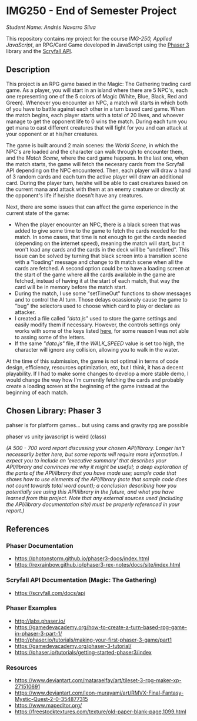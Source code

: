 # IMG250 - End of Semester Project

*Student Name: Andrés Navarro Silva*

This repository contains my project for the course *IMG-250, Applied JavaScript*, an RPG/Card Game developed in JavaScript using the [Phaser 3](https://phaser.io/) library and the [Scryfall API](https://scryfall.com/docs/api).

## Description

This project is an RPG game based in the Magic: The Gathering trading card game. As a player, you will start in an island where there are 5 NPC's, each one representing one of the 5 colors of Magic (White, Blue, Black, Red and Green). Whenever you encounter an NPC, a match will starts in which both of you have to battle against each other in a turn based card game. When the match begins, each player starts with a total of 20 lives, and whoever manage to get the opponent life to 0 wins the match. During each turn you get mana to cast different creatures that will fight for you and can attack at your opponent or at his/her creatures.

The game is built around 2 main scenes: the *World Scene*, in which the NPC's are loaded and the character can walk through to encounter them, and the *Match Scene*, where the card game happens. In the last one, when the match starts, the game will fetch the necesary cards from the Scryfall API depending on the NPC encountered. Then, each player will draw a hand of 3 random cards and each turn the active player will draw an additional card. During the player turn, he/she will be able to cast creatures based on the current mana and attack with them at an enemy creature or directly at the opponent's life if he/she doesn't have any creatures.

Next, there are some issues that can affect the game experience in the current state of the game:
- When the player encounter an NPC, there is a black screen that was added to give some time to the game to fetch the cards needed for the match. In some cases, that time is not enough to get the cards needed (depending on the internet speed), meaning the match will start, but it won't load any cards and the cards in the deck will be "undefined". This issue can be solved by turning that black screen into a transition scene with a "loading" message and change to th match scene when all the cards are fetched. A second option could be to have a loading screen at the start of the game where all the cards available in the game are fetched, instead of having it at the start of each match, that way the card will be in memory before the match start.
- During the match, I use some "setTimeOut" functions to show messages and to control the AI turn. Those delays ocassionaly cause the game to "bug" the selectors used to choose which card to play or declare as attacker.
- I created a file called *"data.js"* used to store the game settings and easily modify them if necessary. However, the controls settings only works with some of the keys listed [here](https://rexrainbow.github.io/phaser3-rex-notes/docs/site/keyboardevents/#key-map), for some reason I was not able to assing some of the letters.
- If the same *"data.js"* file, if the *WALK_SPEED* value is set too high, the character will ignore any collision, allowing you to walk in the water.

At the time of this submission, the game is not optimal in terms of code design, efficiency, resources optimization, etc, but I think, it has a decent playability. If I had to make some changes to develop a more stable demo, I would change the way how I'm currently fetching the cards and probably create a loading screen at the beginning of the game instead at the beginning of each match.


## Chosen Library: Phaser 3

pahser is for platform games... but using cams and gravity rpg are possible

phaser vs unity
javascript is weird (class)

*(A 500 - 700 word report discussing your chosen API/library. Longer isn't necessarily better here, but some reports will require more information. I expect you to include an 'executive summary' that describes your API/library and convinces me why it might be useful; a deep exploration of the parts of the API/library that you have made use; sample code that shows how to use elements of the API/library (note that sample code does not count towards total word count); a conclusion describing how you potentially see using this API/library in the future, and what you have learned from this project. Note that any external sources used (including the API/library documentation site) must be properly referenced in your report.)*

## References

### Phaser Documentation
- https://photonstorm.github.io/phaser3-docs/index.html
- https://rexrainbow.github.io/phaser3-rex-notes/docs/site/index.html

### Scryfall API Documentation (Magic: The Gathering)
- https://scryfall.com/docs/api

### Phaser Examples
- http://labs.phaser.io/
- https://gamedevacademy.org/how-to-create-a-turn-based-rpg-game-in-phaser-3-part-1/
- http://phaser.io/tutorials/making-your-first-phaser-3-game/part1
- https://gamedevacademy.org/phaser-3-tutorial/
- https://phaser.io/tutorials/getting-started-phaser3/index

### Resources
- https://www.deviantart.com/mataraelfay/art/tileset-3-rpg-maker-xp-271510691
- https://www.deviantart.com/leon-murayami/art/RMVX-Final-Fantasy-Mystic-Quest-2-0-354877315
- https://www.mapeditor.org/
- https://freestocktextures.com/texture/old-paper-blank-page,1099.html
